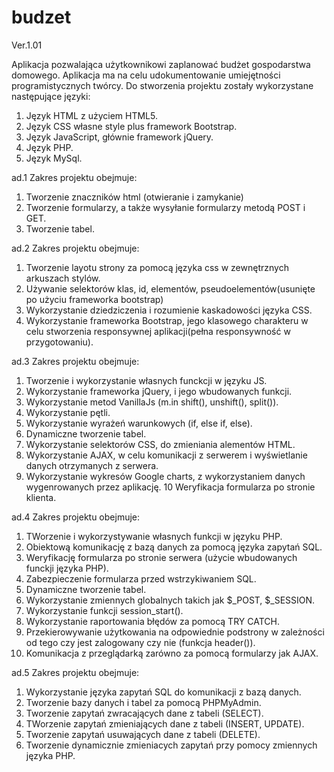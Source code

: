 ﻿# budzet
Ver.1.01

Aplikacja pozwalająca użytkownikowi zaplanować budżet gospodarstwa domowego.
Aplikacja ma na celu udokumentowanie umiejętności programistycznych twórcy.
Do stworzenia projektu zostały wykorzystane następujące języki:

1. Język HTML z użyciem HTML5.
2. Język CSS własne style plus framework Bootstrap.
3. Język JavaScript, głównie framework jQuery. 
4. Język PHP.
5. Język MySql. 


ad.1 
Zakres projektu obejmuje:

1. Tworzenie znaczników html (otwieranie i zamykanie) 
2. Tworzenie formularzy, a także wysyłanie formularzy metodą POST i GET. 
3. Tworzenie tabel.

ad.2 
Zakres projektu obejmuje:

1. Tworzenie layotu strony za pomocą języka css w zewnętrznych arkuszach stylów.
2. Używanie selektorów klas, id, elementów, pseudoelementów(usunięte po użyciu frameworka bootstrap)
3. Wykorzystanie dziedziczenia i rozumienie kaskadowości języka CSS. 
4. Wykorzystanie frameworka Bootstrap, jego klasowego charakteru w celu stworzenia responsywnej aplikacji(pełna responsywność w przygotowaniu).

ad.3 
Zakres projektu obejmuje: 

1. Tworzenie i wykorzystanie własnych funckcji w języku JS. 
2. Wykorzystanie frameworka jQuery, i jego wbudowanych funkcji.
3. Wykorzystanie metod VanillaJs (m.in shift(), unshift(), split()).
4. Wykorzystanie pętli. 
5. Wykorzystanie wyrażeń warunkowych (if, else if, else).
6. Dynamiczne tworzenie tabel. 
7. Wykorzystanie selektorów CSS, do zmieniania alementów HTML. 
8. Wykorzystanie AJAX, w celu komunikacji z serwerem i wyświetlanie danych otrzymanych z serwera. 
9. Wykorzystanie wykresów Google charts, z wykorzystaniem danych wygenrowanych przez aplikację. 
10 Weryfikacja formularza po stronie klienta. 


ad.4
Zakres projektu obejmuje: 

1. TWorzenie i wykorzystywanie własnych funkcji w języku PHP. 
2. Obiektową komunikację z bazą danych za pomocą języka zapytań SQL. 
3. Weryfikację formularza po stronie serwera (użycie wbudowanych funckji języka PHP).
4. Zabezpieczenie formularza przed wstrzykiwaniem SQL. 
5. Dynamiczne tworzenie tabel.
6. Wykorzystanie zmiennych globalnych takich jak $_POST, $_SESSION.
7. Wykorzystanie funkcji session_start().
8. Wykorzystanie raportowania błędów za pomocą TRY CATCH. 
9. Przekierowywanie użytkowania na odpowiednie podstrony w zależności od tego czy jest zalogowany czy nie (funkcja header()).
10. Komunikacja z przeglądarką zarówno za pomocą formularzy jak AJAX.

ad.5 
Zakres projektu obejmuje: 

1. Wykorzystanie języka zapytań SQL do komunikacji z bazą danych.
2. Tworzenie bazy danych i tabel za pomocą PHPMyAdmin.
3. Tworzenie zapytań zwracających dane z tabeli (SELECT).
4. TWorzenie zapytań zmieniających dane z tabeli (INSERT, UPDATE).
5. Tworzenie zapytań usuwających dane z tabeli (DELETE). 
6. Tworzenie dynamicznie zmieniacych zapytań przy pomocy zmiennych języka PHP. 



